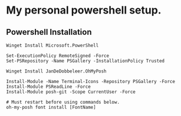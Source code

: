# My personal powershell setup.

## Powershell Installation
```
Winget Install Microsoft.PowerShell
```


```
Set-ExecutionPolicy RemoteSigned -Force
Set-PSRepository -Name PSGallery -InstallationPolicy Trusted

Winget Install JanDeDobbeleer.OhMyPosh

Install-Module -Name Terminal-Icons -Repository PSGallery -Force
Install-Module PSReadLine -Force
Install-Module posh-git -Scope CurrentUser -Force

# Must restart before using commands below.
oh-my-posh font install [FontName]

```
